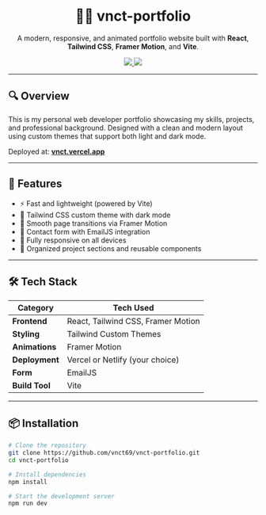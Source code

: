<h1 align="center">👨‍💻 vnct-portfolio</h1>
<p align="center">
  A modern, responsive, and animated portfolio website built with <b>React</b>, <b>Tailwind CSS</b>, <b>Framer Motion</b>, and <b>Vite</b>.
</p>

<p align="center">
  <a href="https://www.linkedin.com/in/vnct/" target="_blank">
    <img src="https://img.shields.io/badge/LinkedIn-%230077B5.svg?style=flat&logo=linkedin&logoColor=white" />
  </a>
  <a href="https://github.com/vnct69/vnct-portfolio" target="_blank">
    <img src="https://img.shields.io/github/stars/vnct69/vnct-portfolio?style=flat&logo=github" />
  </a>
</p>

---

## 🔍 Overview

This is my personal web developer portfolio showcasing my skills, projects, and professional background. Designed with a clean and modern layout using custom themes that support both light and dark mode.

Deployed at: **[vnct.vercel.app](https://vnct.vercel.app)**

---

## 🚀 Features

- ⚡️ Fast and lightweight (powered by Vite)
- 🎨 Tailwind CSS custom theme with dark mode
- 🎥 Smooth page transitions via Framer Motion
- 📨 Contact form with EmailJS integration
- 📱 Fully responsive on all devices
- 📁 Organized project sections and reusable components

---

## 🛠 Tech Stack

| Category       | Tech Used                          |
|----------------|------------------------------------|
| **Frontend**   | React, Tailwind CSS, Framer Motion |
| **Styling**    | Tailwind Custom Themes             |
| **Animations** | Framer Motion                      |
| **Deployment** | Vercel or Netlify (your choice)    |
| **Form**       | EmailJS                            |
| **Build Tool** | Vite                               |

---

## 📦 Installation

```bash
# Clone the repository
git clone https://github.com/vnct69/vnct-portfolio.git
cd vnct-portfolio

# Install dependencies
npm install

# Start the development server
npm run dev
